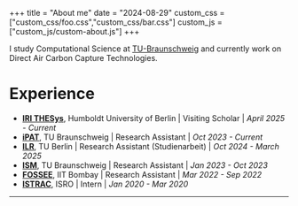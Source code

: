 +++
title = "About me"
date = "2024-08-29"
custom_css = ["custom_css/foo.css","custom_css/bar.css"]
custom_js = ["custom_js/custom-about.js"]
+++

I study Computational Science at [TU-Braunschweig](https://www.tu-braunschweig.de) and currently work on Direct Air Carbon Capture Technologies. 

# Experience
- [**IRI THESys**](https://www.iri-thesys.org/), Humboldt University of Berlin | Visiting Scholar | *April 2025 - Current*
- [**iPAT**](https://www.tu-braunschweig.de/ipat), TU Braunschweig | Research Assistant | *Oct 2023 - Current*  
- [**ILR**](https://www.tu.berlin/ilr), TU Berlin | Research Assistant (Studienarbeit) | *Oct 2024 - March 2025*
- [**ISM**](https://www.tu-braunschweig.de/ism), TU Braunschweig | Research Assistant | *Jan 2023 - Oct 2023*
- [**FOSSEE**](https://cfd.fossee.in), IIT Bombay | Research Assistant | *Mar 2022 - Sep 2022*
- [**ISTRAC**](https://www.isro.gov.in/ISTRAC.html), ISRO | Intern | *Jan 2020 - Mar 2020*

---